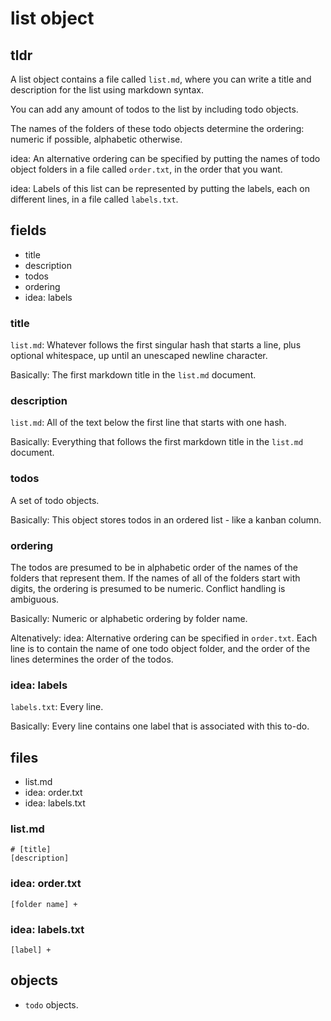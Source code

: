 # list object
## tldr
A list object contains a file called `list.md`, where you can write a title
and description for the list using markdown syntax.

You can add any amount of todos to the list by including todo objects.

The names of the folders of these todo objects determine the ordering: numeric
if possible, alphabetic otherwise.

idea: An alternative ordering can be specified by putting the names of todo
object folders in a file called `order.txt`, in the order that you want.

idea: Labels of this list can be represented by putting the labels, each on
different lines, in a file called `labels.txt`.

## fields
- title
- description
- todos
- ordering
- idea: labels

### title
`list.md`:
Whatever follows the first singular hash that starts a line,
plus optional whitespace, up until an unescaped newline character.

Basically: The first markdown title in the `list.md` document.

### description
`list.md`:
All of the text below the first line that starts with one hash.

Basically: Everything that follows the first markdown title in the `list.md`
document.

### todos
A set of todo objects.

Basically: This object stores todos in an ordered list - like a kanban column.

### ordering
The todos are presumed to be in alphabetic order of the names of
the folders that represent them. If the names of all of the folders start with
digits, the ordering is presumed to be numeric. Conflict handling is
ambiguous.

Basically: Numeric or alphabetic ordering by folder name.

Altenatively: idea: Alternative ordering can be specified in `order.txt`. Each
line is to contain the name of one todo object folder, and the order of the
lines determines the order of the todos.

### idea: labels
`labels.txt`: Every line.

Basically: Every line contains one label that is associated with this to-do.

## files
- list.md
- idea: order.txt
- idea: labels.txt

### list.md
```
# [title]
[description]
```

### idea: order.txt
```
[folder name] +
```

### idea: labels.txt
```
[label] +
```

## objects
- `todo` objects.
